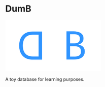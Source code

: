 # DumB

<p style="align: center">
    <img src="./resources/dumb.png" alt="DumB" width="60%" />
</p>


A toy database for learning purposes.
